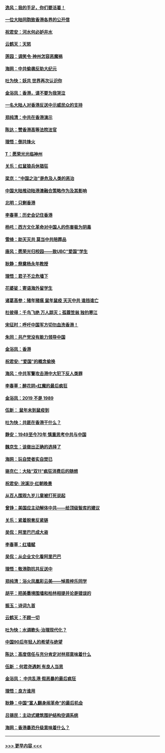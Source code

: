 #### [逸风：我的手足，你们要活着！](../pages/nsc993/n11676352.md?t=11241433) 
#### [一位大陆同胞致香港各界的公开信](../pages/nsc993/n11675761.md?t=11241433) 
#### [祝君安：河水何必妒井水](../pages/nsc993/n11675746.md?t=11241433) 
#### [云鹤天：天怒](../pages/nsc993/n11675718.md?t=11241433) 
#### [莲园：调笑令‧神州怎容恶魔祸](../pages/nsc993/n11675648.md?t=11241433) 
#### [海网：中共偷袭反助大纪元](../pages/nsc993/n11673515.md?t=11241433) 
#### [吐为快：妖共 世界再次认识你](../pages/nsc993/n11673506.md?t=11241433) 
#### [金浴凤：香港，请不要为我哭泣](../pages/nsc993/n11673248.md?t=11241433) 
#### [一名大陆人对香港反送中示威民众的支持](../pages/nsc993/n11672615.md?t=11241433) 
#### [郑纯清：中共在香港演示](../pages/nsc993/n11670539.md?t=11241433) 
#### [陈达：赞香港高等法院法官](../pages/nsc993/n11669542.md?t=11241433) 
#### [理悟：倒共烽火](../pages/nsc993/n11668844.md?t=11241433) 
#### [T：愿荣光光临神州](../pages/nsc993/n11668421.md?t=11241433) 
#### [关乐：红鼠狼兵休猖狂](../pages/nsc993/n11668378.md?t=11241433) 
#### [梁京：“中国之治”是危及人类的恶治](../pages/nsc993/n11668328.md?t=11241433) 
#### [中国大陆推动陆港澳融合策略作为及其影响](../pages/nsc993/n11668157.md?t=11241433) 
#### [北明：只剩香港](../pages/nsc993/n11668002.md?t=11241433) 
#### [李春草：历史会记住香港](../pages/nsc993/n11667927.md?t=11241433) 
#### [杨吒：西方文化革命对中国人的伤害极为阴毒](../pages/nsc993/n11664521.md?t=11241433) 
#### [雪绮：助天灭共 莫当中共陪葬品](../pages/nsc993/n11662650.md?t=11241433) 
#### [唐风：愿荣光归校园——致UBC“爱国”学生](../pages/nsc993/n11662194.md?t=11241433) 
#### [耿静：祭奠杨永年教授](../pages/nsc993/n11662514.md?t=11241433) 
#### [理悟：君子不立危墙下](../pages/nsc993/n11662172.md?t=11241433) 
#### [花婆娑：寄语海外留学生](../pages/nsc993/n11662121.md?t=11241433) 
#### [诸葛高参：猪年猪瘟 鼠年鼠疫 天灭中共 谁挡谁亡](../pages/nsc993/n11661980.md?t=11241433) 
#### [杜彼得：千鸟飞绝 万人踪灭；孤蓑笠翁 独钓寒江](../pages/nsc993/n11661170.md?t=11241433) 
#### [宋征时：呼吁中国军方切勿血洗香港！](../pages/nsc993/n11415318.md?t=11241433) 
#### [朱同：共产党没有能力领导中国](../pages/nsc993/n11660421.md?t=11241433) 
#### [金浴凤：香港](../pages/nsc993/n11660419.md?t=11241433) 
#### [祝君安: “爱国”的概念偷换](../pages/nsc993/n11659706.md?t=11241433) 
#### [海风：中共军警攻击港中大犯下反人类罪](../pages/nsc993/n11659632.md?t=11241433) 
#### [李春草：醉花阴•红魔的最后疯狂](../pages/nsc993/n11659287.md?t=11241433) 
#### [金浴凤：2019 不是 1989](../pages/nsc993/n11657663.md?t=11241433) 
#### [伍新： 鼠年未到鼠疫到](../pages/nsc993/n11655098.md?t=11241433) 
#### [吐为快：共匪在香港干什么？](../pages/nsc993/n11654891.md?t=11241433) 
#### [静安：1949至今70年 慎重思考中共与中国](../pages/nsc993/n11651244.md?t=11241433) 
#### [魏京生：该做出正确的选择了](../pages/nsc993/n11653084.md?t=11241433) 
#### [海网：玩自焚者实自焚已](../pages/nsc993/n11652423.md?t=11241433) 
#### [骆克仁：大陆“双11”疯狂消费后的随想](../pages/nsc993/n11652305.md?t=11241433) 
#### [祝君安: 浣溪沙·红朝晚景](../pages/nsc993/n11652258.md?t=11241433) 
#### [从百人围观九岁儿童被打死说起](../pages/nsc993/n11651030.md?t=11241433) 
#### [曾铮：美国应主动解体中共——给顶级智库的建议](../pages/nsc993/n11649888.md?t=11241433) 
#### [关乐：紧着脱套反紧链](../pages/nsc993/n11649069.md?t=11241433) 
#### [吴侃：阿里巴巴成大盗](../pages/nsc993/n11645523.md?t=11241433) 
#### [李春草：红墙赋](../pages/nsc993/n11646389.md?t=11241433) 
#### [吴侃：从企业文化看阿里巴巴](../pages/nsc993/n11645476.md?t=11241433) 
#### [理悟：敬港胞抗共反送中](../pages/nsc993/n11645466.md?t=11241433) 
#### [郑纯清：浴火凤凰彩云美——悼周梓乐同学](../pages/nsc993/n11645155.md?t=11241433) 
#### [胡平：把美墨境围墙和柏林相提并论是错误的](../pages/nsc993/n11645134.md?t=11241433) 
#### [振玉：诗词九首](../pages/nsc993/n11644081.md?t=11241433) 
#### [云鹤天：不顾一切](../pages/nsc993/n11643508.md?t=11241433) 
#### [吐为快：水调歌头·治理现代化？](../pages/nsc993/n11643485.md?t=11241433) 
#### [中国90后年轻人的希望与绝望](../pages/nsc993/n11642317.md?t=11241433) 
#### [陈达：高度信任与充分肯定对林郑意味着什么](../pages/nsc993/n11641441.md?t=11241433) 
#### [伍新 ：何君尧遇刺 有良人当思](../pages/nsc993/n11641503.md?t=11241433) 
#### [金浴凤： 中共乱港  假恶暴的最后疯狂](../pages/nsc993/n11641495.md?t=11241433) 
#### [理悟：良方谁用](../pages/nsc993/n11641463.md?t=11241433) 
#### [耿静：中国“富人翻身闹革命”的最后机会](../pages/nsc993/n11640655.md?t=11241433) 
#### [吕锡民：主动式建筑围护结构空调系统](../pages/nsc993/n11640168.md?t=11241433) 
#### [海网：香港暴恐升级意味着什么？](../pages/nsc993/n11635904.md?t=11241433) 

----
#### [ >>> 更早内容 <<< ](../indexes/nsc993-earlier.md)
